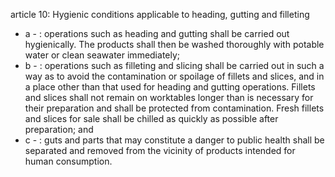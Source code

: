 article 10: Hygienic conditions applicable to heading, gutting and filleting

<ul>
			<li>a - : operations such as heading and gutting shall be carried out hygienically. The products shall then be washed thoroughly with potable water or clean seawater immediately;<ul>
			</ul></li>			<li>b - : operations such as filleting and slicing shall be carried out in such a way as to avoid the contamination or spoilage of fillets and slices, and in a place other than that used for heading and gutting operations. Fillets and slices shall not remain on worktables longer than is necessary for their preparation and shall be protected from contamination. Fresh fillets and slices for sale shall be chilled as quickly as possible after preparation; and<ul>
			</ul></li>			<li>c - : guts and parts that may constitute a danger to public health shall be separated and removed from the vicinity of products intended for human consumption.<ul>
			</ul></li></ul>